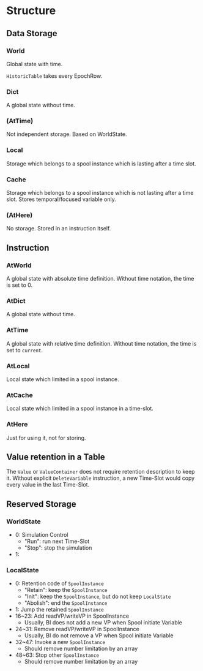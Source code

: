 Structure
====

## Data Storage

### World

Global state with time.

`HistoricTable` takes every EpochRow.

### Dict

A global state without time.

### (AtTime)

Not independent storage.
Based on WorldState.

### Local

Storage which belongs to a spool instance which is lasting after a time slot.

### Cache

Storage which belongs to a spool instance which is not lasting after a time slot.
Stores temporal/focused variable only.

### (AtHere)

No storage.
Stored in an instruction itself.

## Instruction

### AtWorld

A global state with absolute time definition.
Without time notation, the time is set to 0.

### AtDict

A global state without time.

### AtTime

 A global state with relative time definition.
Without time notation, the time is set to `current`.

### AtLocal

Local state which limited in a spool instance.

### AtCache

Local state which limited in a spool instance in a time-slot.

### AtHere

Just for using it, not for storing.


## Value retention in a Table

The `Value` or `ValueContainer` does not require retention description to keep it.
Without explicit `DeleteVariable` instruction, a new Time-Slot would copy every value in the last Time-Slot.

## Reserved Storage

### WorldState

* 0: Simulation Control
  * "Run": run next Time-Slot
  * "Stop": stop the simulation
* 1: 

### LocalState

* 0: Retention code of `SpoolInstance`
  * "Retain": keep the `SpoolInstance`
  * "Init": keep the `SpoolInstance`, but do not keep `LocalState`
  * "Abolish": end the `SpoolInstance`
* 1: Jump the retained `SpoolInstance`
* 16~23: Add readVP/writeVP in SpoolInstance
  * Usually, BI does not add a new VP when Spool initiate Variable
* 24~31: Remove readVP/writeVP in SpoolInstance
  * Usually, BI do not remove a VP when Spool initiate Variable
* 32~47: Invoke a new `SpoolInstance`
  * Should remove number limitation by an array
* 48~63: Stop other `SpoolInstance`
  * Should remove number limitation by an array

